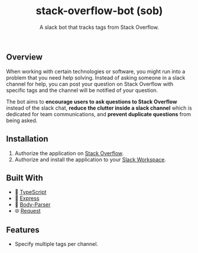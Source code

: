 <h1 align="center">stack-overflow-bot (sob)</h1>
<p align="center">A slack bot that tracks tags from Stack Overflow.</p>

<br>

## Overview
When working with certain technologies or software, you might run into a problem that you need help solving. Instead of asking someone in a slack channel for help, you can post your question on Stack Overflow with specific tags and the channel will be notified of your question. 

The bot aims to **encourage users to ask questions to Stack Overflow** instead of the slack chat, **reduce the clutter inside a slack channel** which is dedicated for team communications, and **prevent duplicate questions** from being asked.

## Installation
  1. Authorize the application on [Stack Overflow](https://stackoverflow.com/oauth?client_id=12765&scope=private_info&redirect_uri=http://178.128.152.177/stackoverflow/auth).
  2. Authorize and install the application to your [Slack Workspace](https://slack.com/oauth/authorize?scope=incoming-webhook,team%3Aread,chat%3Awrite%3Abot&client_id=382846627254.393789273477).

## Built With
  * :high_brightness: [TypeScript](https://www.typescriptlang.org/)
  * :rocket: [Express](https://expressjs.com/)
  * :wrench: [Body-Parser](https://github.com/expressjs/body-parser)
  * :globe_with_meridians: [Request](https://github.com/request/request) 

## Features
 * Specify multiple tags per channel.

